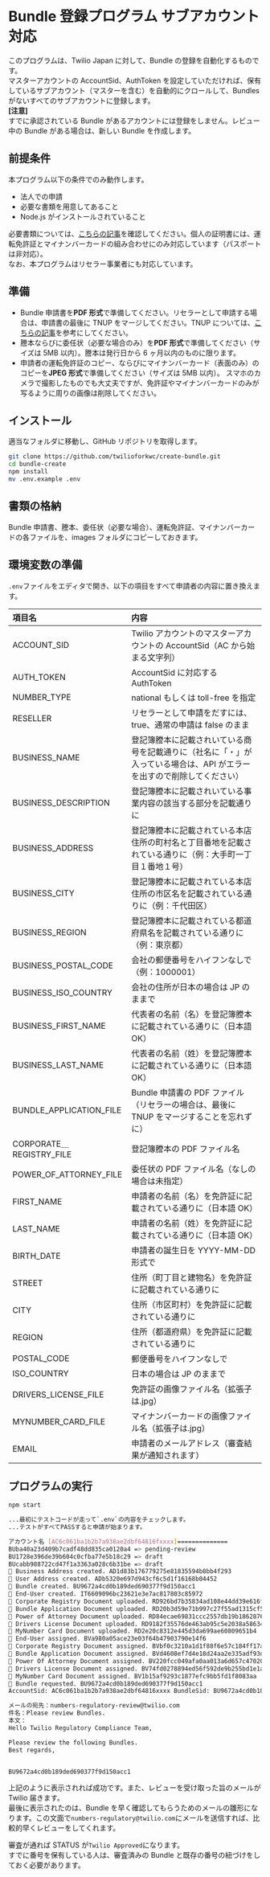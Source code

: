# Bundle 登録プログラム サブアカウント対応

このプログラムは、Twilio Japan に対して、Bundle の登録を自動化するものです。  
マスターアカウントの AccountSid、AuthToken を設定していただければ、保有しているサブアカウント（マスターを含む）を自動的にクロールして、Bundles がないすべてのサブアカウントに登録します。  
**[注意]**  
すでに承認されている Bundle があるアカウントには登録をしません。レビュー中の Bundle がある場合は、新しい Bundle を作成します。

## 前提条件

本プログラム以下の条件でのみ動作します。

- 法人での申請
- 必要な書類を用意してあること
- Node.js がインストールされていること

必要書類については、[こちらの記事](https://qiita.com/mobilebiz/items/83eba66e7ed9ca339501)を確認してください。個人の証明書には、運転免許証とマイナンバーカードの組み合わせにのみ対応しています（パスポートは非対応）。  
なお、本プログラムはリセラー事業者にも対応しています。

## 準備

- Bundle 申請書を**PDF 形式**で準備してください。リセラーとして申請する場合は、申請書の最後に TNUP をマージしてください。TNUP については、[こちらの記事](https://qiita.com/mobilebiz/items/c63e9ca4f102bc46cf25)を参考にしてください。
- 謄本ならびに委任状（必要な場合のみ）を**PDF 形式**で準備してください（サイズは 5MB 以内）。謄本は発行日から 6 ヶ月以内のものに限ります。
- 申請者の運転免許証のコピー、ならびにマイナンバーカード（表面のみ）のコピーを**JPEG 形式**で準備してください（サイズは 5MB 以内）。 スマホのカメラで撮影したものでも大丈夫ですが、免許証やマイナンバーカードのみが写るように周りの画像は削除してください。

## インストール

適当なフォルダに移動し、GitHub リポジトリを取得します。

```sh
git clone https://github.com/twilioforkwc/create-bundle.git
cd bundle-create
npm install
mv .env.example .env
```

## 書類の格納

Bundle 申請書、謄本、委任状（必要な場合）、運転免許証、マイナンバーカードの各ファイルを、images フォルダにコピーしておきます。

## 環境変数の準備

`.env`ファイルをエディタで開き、以下の項目をすべて申請者の内容に置き換えます。

| 項目名                   | 内容                                                                                                                   |
| :----------------------- | :--------------------------------------------------------------------------------------------------------------------- |
| ACCOUNT_SID              | Twilio アカウントのマスターアカウントの AccountSid（AC から始まる文字列）                                              |
| AUTH_TOKEN               | AccountSid に対応する AuthToken                                                                                        |
| NUMBER_TYPE              | national もしくは toll-free を指定                                                                                     |
| RESELLER                 | リセラーとして申請をだすには、true、通常の申請は false のまま                                                          |
| BUSINESS_NAME            | 登記簿謄本に記載されいている商号を記載通りに（社名に「・」が入っている場合は、API がエラーを出すので削除してください） |
| BUSINESS_DESCRIPTION     | 登記簿謄本に記載されいている事業内容の該当する部分を記載通りに                                                         |
| BUSINESS_ADDRESS         | 登記簿謄本に記載されている本店住所の町村名と丁目番地を記載されている通りに（例：大手町一丁目１番地１号）               |
| BUSINESS_CITY            | 登記簿謄本に記載されている本店住所の市区名を記載されている通りに（例：千代田区）                                       |
| BUSINESS_REGION          | 登記簿謄本に記載されている都道府県名を記載されている通りに（例：東京都）                                               |
| BUSINESS_POSTAL_CODE     | 会社の郵便番号をハイフンなしで（例：1000001）                                                                          |
| BUSINESS_ISO_COUNTRY     | 会社の住所が日本の場合は JP のままで                                                                                   |
| BUSINESS_FIRST_NAME      | 代表者の名前（名）を登記簿謄本に記載されている通りに（日本語 OK）                                                      |
| BUSINESS_LAST_NAME       | 代表者の名前（姓）を登記簿謄本に記載されている通りに（日本語 OK）                                                      |
| BUNDLE_APPLICATION_FILE  | Bundle 申請書の PDF ファイル（リセラーの場合は、最後に TNUP をマージすることを忘れずに）                               |
| CORPORATE＿REGISTRY_FILE | 登記簿謄本の PDF ファイル名                                                                                            |
| POWER_OF_ATTORNEY_FILE   | 委任状の PDF ファイル名（なしの場合は未指定）                                                                          |
| FIRST_NAME               | 申請者の名前（名）を免許証に記載されている通りに（日本語 OK）                                                          |
| LAST_NAME                | 申請者の名前（姓）を免許証に記載されている通りに（日本語 OK）                                                          |
| BIRTH_DATE               | 申請者の誕生日を YYYY-MM-DD 形式で                                                                                     |
| STREET                   | 住所（町丁目と建物名）を免許証に記載されている通りに                                                                   |
| CITY                     | 住所（市区町村）を免許証に記載されている通りに                                                                         |
| REGION                   | 住所（都道府県）を免許証に記載されている通りに                                                                         |
| POSTAL_CODE              | 郵便番号をハイフンなしで                                                                                               |
| ISO_COUNTRY              | 日本の場合は JP のままで                                                                                               |
| DRIVERS_LICENSE_FILE     | 免許証の画像ファイル名（拡張子は.jpg）                                                                                 |
| MYNUMBER_CARD_FILE       | マイナンバーカードの画像ファイル名（拡張子は.jpg）                                                                     |
| EMAIL                    | 申請者のメールアドレス（審査結果が通知されます）                                                                       |

## プログラムの実行

```sh
npm start

...最初にテストコードが走って`.env`の内容をチェックします。
...テストがすべてPASSすると申請が始まります。

アカウント名 [AC6c061ba1b2b7a938ae2dbf64816fxxxx]==============
BUba40a23d409b7cadf48dd835ca0120a4 => pending-review
BU1728e396de39b604c0cfba77e5b18c29 => draft
BUcabb988722cd47f1a3363a028c6b31be => draft
🐞 Business Address created. AD1d83b176779275e81835594b8bb4f293
🐞 User Address created. ADb5320e697d943cf6c5d1f16168b04452
🐞 Bundle created. BU9672a4cd0b189ded690377f9d150acc1
🐞 End-User created. IT6609096bc23621e3e7ac817803c85972
🐞 Corporate Registry Document uploaded. RD926bd7b35834ad108e44dd39e616f8dd
🐞 Bundle Application Document uploaded. RD20b3d59e71b997c27f55ad1315cf5163
🐞 Power of Attorney Document uploaded. RD84ecae69831ccc2557db19b1862876b7
🐞 Drivers License Document uploaded. RD9182f35576de463ab95c5e2038a58634
🐞 MyNumber Card Document uploaded. RD2e20c8312e445d3da699ae60809651b4
🐞 End-User assigned. BVa980a05ace23e03f64b47903790e14f6
🐞 Corporate Registry Document assigned. BVbf0c3210a1d1f88f6e57c184ff17a6bc
🐞 Bundle Application Document assigned. BVd4608ef7d4e18d24aa2e335adf93db4b
🐞 Power Of Attorney Document assigned. BV220fcc049afa0aa013a6d657c47020e9
🐞 Drivers License Document assigned. BV74fd0278894ed56f592de9b255bd1e1a
🐞 MyNumber Card Document assigned. BV1b15af9293c1877efc9bb5fd1f8083aa
🐞 Bundle requested. BU9672a4cd0b189ded690377f9d150acc1
AccountSid: AC6c061ba1b2b7a938ae2dbf64816xxxx BundleSid: BU9672a4cd0b189ded690377f9d150acc1

メールの宛先：numbers-regulatory-review@twilio.com
件名：Please review Bundles.
本文：
Hello Twilio Regulatory Compliance Team,

Please review the following Bundles.
Best regards,


BU9672a4cd0b189ded690377f9d150acc1
```

上記のように表示されれば成功です。また、レビューを受け取った旨のメールが Twilio 届きます。  
最後に表示されたのは、Bundle を早く確認してもらうためのメールの雛形になります。この文面で`numbers-regulatory@twilio.com`にメールを送信すれば、比較的早くレビューをしてくれます。

審査が通れば STATUS が`Twilio Approved`になります。  
すでに番号を保有している人は、審査済みの Bundle と既存の番号の紐づけをしておく必要があります。
